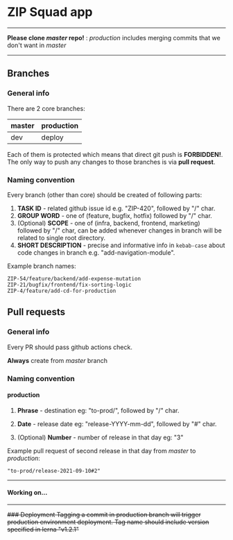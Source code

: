 # ZIP Squad app

---

**Please clone _master_ repo!**
: _production_ includes merging commits that we don't want in _master_

---

## Branches

### General info

There are 2 core branches:

| master | production |
| ------ | ---------- |
| dev    | deploy     |

Each of them is protected which means that direct git push is **FORBIDDEN!**.
The only way to push any changes to those branches is via **pull request**.

### Naming convention

Every branch (other than core) should be created of following parts:

1. **TASK ID** - related github issue id e.g. "ZIP-420", followed by "/" char.
2. **GROUP WORD** - one of (feature, bugfix, hotfix) followed by "/" char.
3. (Optional) **SCOPE** - one of (infra, backend, frontend, marketing) followed by "/" char, can be added whenever changes in branch will be related to single root directory.
4. **SHORT DESCRIPTION** - precise and informative info in `kebab-case` about code changes in branch
   e.g. "add-navigation-module".

Example branch names:

```
ZIP-54/feature/backend/add-expense-mutation
ZIP-21/bugfix/frontend/fix-sorting-logic
ZIP-4/feature/add-cd-for-production
```

## Pull requests

### General info

Every PR should pass github actions check.

**Always** create from _master_ branch

### Naming convention

#### production

1. **Phrase** - destination eg: "to-prod/", followed by "/" char.

2. **Date** - release date eg: "release-YYYY-mm-dd", followed by "#" char.

3. (Optional) **Number** - number of release in that day eg: "3"

Example pull request of second release in that day from _master_ to _production_:

```
"to-prod/release-2021-09-10#2"
```

---

#### Working on...

---

~~### Deployment
Tagging a commit in production branch will trigger production environment deployment.
Tag name should include version specified in lerna "v1.2.1"~~
